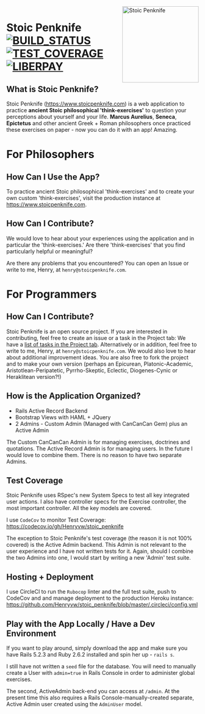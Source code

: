 <img align="right" src="https://github.com/Henryvw/stoic_penknife/blob/master/app/assets/images/stoic_penknife_logo_new_clay.png" alt="Stoic Penknife" width="200" />

# Stoic Penknife [![BUILD_STATUS][]][CIRCLE_CI] [![TEST_COVERAGE][]][CODE_COV] [![LIBERPAY][]][LIBERPAY]

[BUILD_STATUS]: https://circleci.com/gh/Henryvw/stoic_penknife/tree/master.svg?style=svg
[CIRCLE_CI]: https://circleci.com/gh/Henryvw/stoic_penknife/tree/master
[TEST_COVERAGE]: https://codecov.io/gh/Henryvw/stoic_penknife/branch/master/graph/badge.svg
[CODE_COV]: https://codecov.io/gh/Henryvw/stoic_penknife
[LIBERPAY]: http://img.shields.io/liberapay/receives/Henryvw.svg?logo=liberapay"

## What is Stoic Penknife?
Stoic Penknife (https://www.stoicpenknife.com) is a web application to practice **ancient Stoic philosophical 'think-exercises'** to question your perceptions about yourself and your life. **Marcus Aurelius**, **Seneca**, **Epictetus** and other ancient Greek + Roman philosophers once practiced these exercises on paper - now you can do it with an app! Amazing.

# For Philosophers
## How Can I Use the App?
To practice ancient Stoic philosophical 'think-exercises' and to create your own custom 'think-exercises', visit the production instance at https://www.stoicpenknife.com.

## How Can I Contribute?
We would love to hear about your experiences using the application and in particular the 'think-exercises.' Are there 'think-exercises' that you find particularly helpful or meaningful?

Are there any problems that you encountered? You can open an Issue or write to me, Henry, at `henry@stoicpenknife.com`.

# For Programmers
## How Can I Contribute?
Stoic Penknife is an open source project. If you are interested in contributing, feel free to create an issue or a task in the Project tab: We have a [list of tasks in the Project tab](https://github.com/Henryvw/stoic_penknife/projects/1). Alternatively or in addition, feel free to write to me, Henry, at `henry@stoicpenknife.com`. We would also love to hear about additional improvement ideas. You are also free to fork the project and to make your own version (perhaps an Epicurean, Platonic-Academic, Aristotlean-Peripatetic, Pyrrho-Skeptic, Eclectic, Diogenes-Cynic or Heraklitean version?!)

## How is the Application Organized?
* Rails Active Record Backend
* Bootstrap Views with HAML + JQuery
* 2 Admins - Custom Admin (Managed with CanCanCan Gem) plus an Active Admin

The Custom CanCanCan Admin is for managing exercises, doctrines and quotations. The Active Record Admin is for managing users. In the future I would love to combine them. There is no reason to have two separate Admins.

## Test Coverage
Stoic Penknife uses RSpec's new System Specs to test all key integrated user actions. I also have controller specs for the Exercise controller, the most important controller. All the key models are covered.

I use `CodeCov` to monitor Test Coverage: https://codecov.io/gh/Henryvw/stoic_penknife

The exception to Stoic Penknife's test coverage (the reason it is not 100% covered) is the Active Admin backend. This Admin is not relevant to the user experience and I have not written tests for it. Again, should I combine the two Admins into one, I would start by writing a new 'Admin' test suite.

## Hosting + Deployment
I use CircleCI to run the `Rubocop` linter and the full test suite, push to CodeCov and and manage deployment to the production Heroku instance: https://github.com/Henryvw/stoic_penknife/blob/master/.circleci/config.yml

## Play with the App Locally / Have a Dev Environment
If you want to play around, simply download the app and make sure you have Rails 5.2.3 and Ruby 2.6.2 installed and spin her up - `rails s`.

I still have not written a `seed` file for the database. You will need to manually create a User with `admin=true` in Rails Console in order to administer global exercises. 

The second, ActiveAdmin back-end you can access at `/admin`. At the present time this also requires a Rails Console-manually-created separate, Active Admin user created using the `AdminUser` model.
